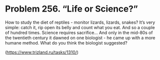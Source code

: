 # Problem 256. “Life or Science?”

How to study the diet of reptiles - monitor lizards, lizards, snakes? It’s very simple: catch it, rip open its belly and count what you eat. And so a couple of hundred times. Science requires sacrifice... And only in the mid-80s of the twentieth century it dawned on one biologist - he came up with a more humane method. What do you think the biologist suggested?

(https://www.trizland.ru/tasks/1310/)